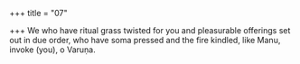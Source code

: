 +++
title = "07"

+++
We who have ritual grass twisted for you and pleasurable offerings set  out in due order,
who have soma pressed and the fire kindled, like Manu, invoke (you), o  Varuṇa.